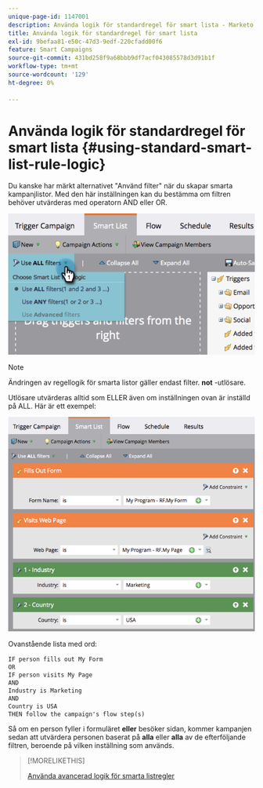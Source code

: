 ```yaml
---
unique-page-id: 1147001
description: Använda logik för standardregel för smart lista - Marketo Docs - produktdokumentation
title: Använda logik för standardregel för smart lista
exl-id: 9befaa81-e50c-47d3-9edf-220cfadd00f6
feature: Smart Campaigns
source-git-commit: 431bd258f9a68bbb9df7acf043085578d3d91b1f
workflow-type: tm+mt
source-wordcount: '129'
ht-degree: 0%

---
```


# Använda logik för standardregel för smart lista {#using-standard-smart-list-rule-logic}

Du kanske har märkt alternativet &quot;Använd filter&quot; när du skapar smarta kampanjlistor. Med den här inställningen kan du bestämma om filtren behöver utvärderas med operatorn AND eller OR.

![](assets/image2014-9-22-14-3a12-3a42.png)

>[!NOTE]
>
>Ändringen av regellogik för smarta listor gäller endast filter. **not** -utlösare.

Utlösare utvärderas alltid som ELLER även om inställningen ovan är inställd på ALL.  Här är ett exempel:

![](assets/image2014-9-22-14-3a12-3a57.png)

Ovanstående lista med ord:

```box
IF person fills out My Form
OR
IF person visits My Page 
AND 
Industry is Marketing 
AND 
Country is USA 
THEN follow the campaign's flow step(s)
```

Så om en person fyller i formuläret **eller** besöker sidan, kommer kampanjen sedan att utvärdera personen baserat på **alla** eller **alla** av de efterföljande filtren, beroende på vilken inställning som används.

>[!MORELIKETHIS]
>
>[Använda avancerad logik för smarta listregler](/help/marketo/product-docs/core-marketo-concepts/smart-lists-and-static-lists/using-smart-lists/using-advanced-smart-list-rule-logic.md)
